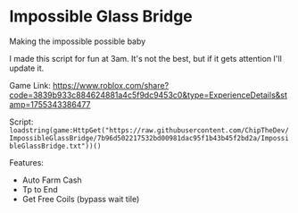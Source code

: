 # Impossible Glass Bridge

Making the impossible possible baby

I made this script for fun at 3am. 
It's not the best, but if it gets attention I'll update it.

Game Link:
https://www.roblox.com/share?code=3839b933c884624881a4c5f9dc9453c0&type=ExperienceDetails&stamp=1755343386477

Script:
```loadstring(game:HttpGet("https://raw.githubusercontent.com/ChipTheDev/ImpossibleGlassBridge/7b96d502217532bd00981dac95f1b43b45f2bd2a/ImpossibleGlassBridge.txt"))()```

Features:
- Auto Farm Cash
- Tp to End
- Get Free Coils (bypass wait tile)
